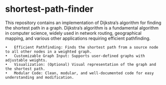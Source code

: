 # shortest-path-finder
This repository contains an implementation of Dijkstra’s algorithm for finding the shortest path in a graph. Dijkstra’s algorithm is a fundamental algorithm in computer science, widely used in network routing, geographical mapping, and various other applications requiring efficient pathfinding.

	•	Efficient Pathfinding: Finds the shortest path from a source node to all other nodes in a weighted graph.
	•	Customizable Graph Input: Supports user-defined graphs with adjustable weights.
	•	Visualization: (Optional) Visual representation of the graph and the shortest path.
	•	Modular Code: Clean, modular, and well-documented code for easy understanding and modification.
